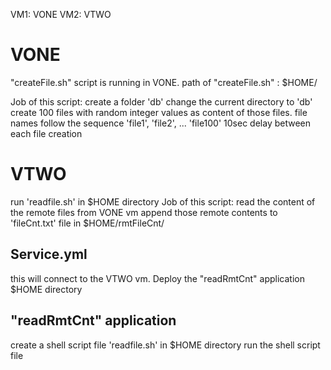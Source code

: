 VM1: VONE
VM2: VTWO

VONE
=====
"createFile.sh" script is running in VONE. 
path of "createFile.sh" : $HOME/

Job of this script:
    create a folder 'db'
    change the current directory to 'db'
    create 100 files with random integer values as content of those files.
    file names follow the sequence 'file1', 'file2', ... 'file100'
    10sec delay between each file creation


VTWO
=====
run 'readfile.sh' in $HOME directory
Job of this script:
    read the content of the remote files from VONE vm 
    append those remote contents to 'fileCnt.txt' file in $HOME/rmtFileCnt/


Service.yml
------------
this will connect to the VTWO vm.
Deploy the "readRmtCnt" application $HOME directory

"readRmtCnt" application
-----------
 create a shell script file 'readfile.sh' in $HOME directory
 run the shell script file

